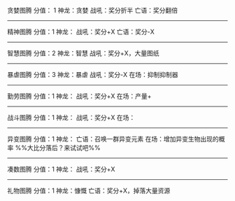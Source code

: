 贪婪图腾
分值： 1
神龙：贪婪
战吼：奖分折半
亡语：奖分翻倍

---

精神图腾
分值：1
神龙：
战吼：奖分+X
亡语：奖分-X

---

智慧图腾
分值：2
神龙：智慧
战吼：奖分+X，大量图纸

---

暴虐图腾
分值：3
神龙：暴虐
战吼：奖分-X
在场：抑制抑制器

---

勤劳图腾
分值：1
神龙：
战吼：奖分+X
在场：产量+

---

战斗图腾
分值：1
神龙：
战吼：奖分+X
在场：

---

异变图腾
分值：1
神龙：
亡语：召唤一群异变元素
在场：增加异变生物出现的概率
%%大比分落后？来试试吧%%

---

凑数图腾
分值：1
神龙：
战吼：奖分+X

---

礼物图腾
分值：1
神龙：慷慨
亡语：奖分+X，掉落大量资源

